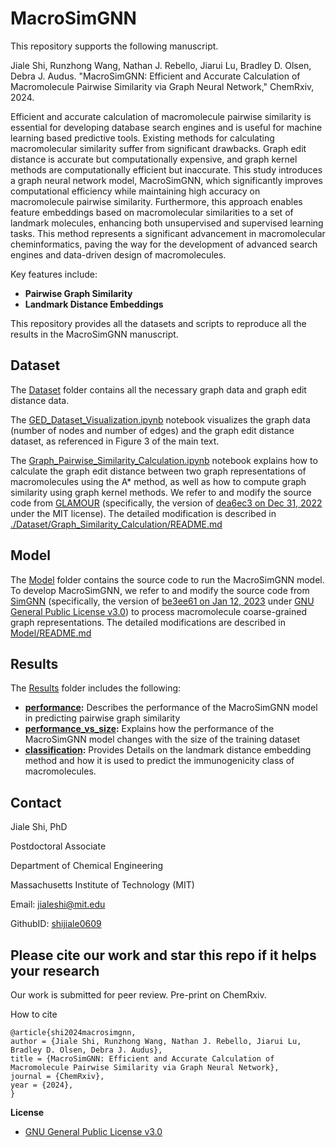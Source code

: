 # MacroSimGNN

This repository supports the following manuscript. 

Jiale Shi, Runzhong Wang, Nathan J. Rebello, Jiarui Lu, Bradley D. Olsen, Debra J. Audus. "MacroSimGNN: Efficient and Accurate Calculation of Macromolecule Pairwise Similarity via Graph Neural Network," ChemRxiv, 2024.


Efficient and accurate calculation of macromolecule pairwise similarity is essential for developing database search engines and is useful for machine learning based predictive tools. Existing methods for calculating macromolecular similarity suffer from significant drawbacks. Graph edit distance is accurate but computationally expensive, and graph kernel methods are computationally efficient but inaccurate. This study introduces a graph neural network model, MacroSimGNN, which significantly improves computational efficiency while maintaining high accuracy on macromolecule pairwise similarity. Furthermore, this approach enables feature embeddings based on macromolecular similarities to a set of landmark molecules, enhancing both unsupervised and supervised learning tasks. This method represents a significant advancement in macromolecular cheminformatics, paving the way for the development of advanced search engines and data-driven design of macromolecules.

Key features include:
- **Pairwise Graph Similarity**
- **Landmark Distance Embeddings**

This repository provides all the datasets and scripts to reproduce all the results in the MacroSimGNN manuscript.
 
## Dataset

The [Dataset](./Dataset/) folder contains all the necessary graph data and graph edit distance data.

The [GED_Dataset_Visualization.ipynb](./Dataset/GED_Dataset_Visualization.ipynb) notebook visualizes the graph data (number of nodes and number of edges) and the graph edit distance dataset, as referenced in Figure 3 of the main text.

The [Graph_Pairwise_Similarity_Calculation.ipynb](./Dataset/Graph_Similarity_Calculation/Graph_Pairwise_Similarity_Calculation.ipynb) notebook explains how to calculate the graph edit distance between two graph representations of macromolecules using the A* method, as well as how to compute graph similarity using graph kernel methods. We refer to and modify the source code from [GLAMOUR](https://github.com/learningmatter-mit/GLAMOUR) (specifically, the version of [dea6ec3 on Dec 31, 2022](https://github.com/learningmatter-mit/GLAMOUR/tree/dea6ec3700677f135a96c29497685ab7f4673fe1) under the MIT license). The detailed modification is described in [./Dataset/Graph_Similarity_Calculation/README.md](./Dataset/Graph_Similarity_Calculation/README.md)


## Model

The [Model](./Model/) folder contains the source code to run the MacroSimGNN model. To develop MacroSimGNN, we refer to and modify the source code from [SimGNN](https://github.com/benedekrozemberczki/SimGNN) (specifically, the version of [be3ee61 on Jan 12, 2023](https://github.com/benedekrozemberczki/SimGNN/tree/be3ee6193a7c286336260f6479a6aee8bdc56f8c) under [GNU General Public License v3.0](https://github.com/benedekrozemberczki/SimGNN/blob/master/LICENSE)) to process macromolecule coarse-grained graph representations. The detailed modifications are described in [Model/README.md](./Model/README.md)

## Results

The [Results](./Results/) folder includes the following:

- **[performance](./Results/performance/):** Describes the performance of the MacroSimGNN model in predicting pairwise graph similarity
- **[performance_vs_size](./Results/performance_vs_size/):** Explains how the performance of the MacroSimGNN model changes with the size of the training dataset
- **[classification](./Results/classification/):** Provides Details on the landmark distance embedding method and how it is used to predict the immunogenicity class of macromolecules.


## Contact

Jiale Shi, PhD  

Postdoctoral Associate  

Department of Chemical Engineering 

Massachusetts Institute of Technology (MIT) 

Email: jialeshi@mit.edu  

GithubID: [shijiale0609](https://github.com/shijiale0609)  


## Please cite our work and star this repo if it helps your research
Our work is submitted for peer review. Pre-print on ChemRxiv.

How to cite

```
@article{shi2024macrosimgnn,
author = {Jiale Shi, Runzhong Wang, Nathan J. Rebello, Jiarui Lu, Bradley D. Olsen, Debra J. Audus},
title = {MacroSimGNN: Efficient and Accurate Calculation of Macromolecule Pairwise Similarity via Graph Neural Network},
journal = {ChemRxiv},
year = {2024},
}
```

**License**

- [GNU General Public License v3.0](https://github.com/shijiale0609/MacroSimGNN/blob/master/LICENSE)


